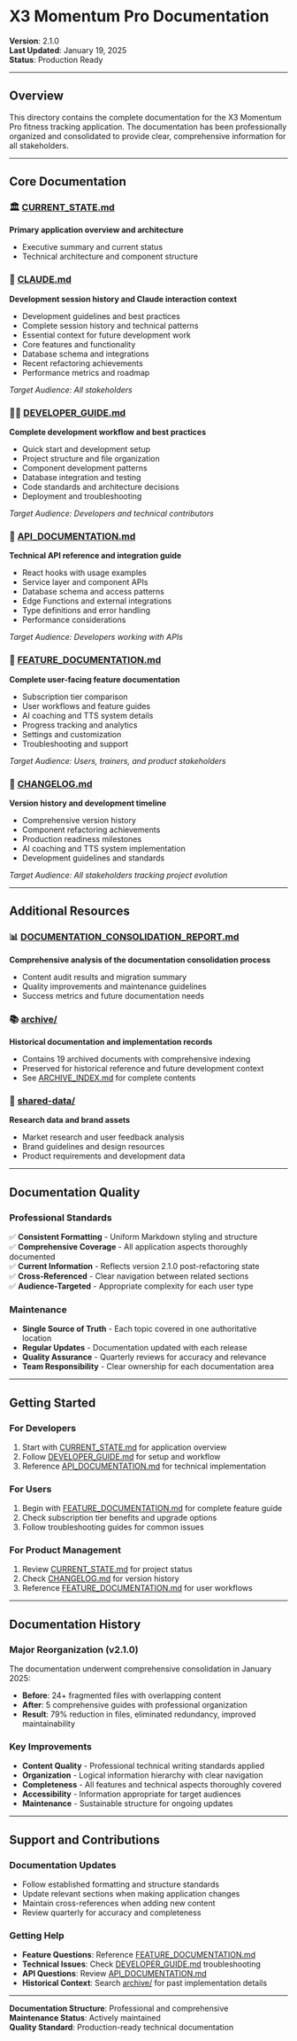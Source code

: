 # X3 Momentum Pro Documentation

**Version**: 2.1.0  
**Last Updated**: January 19, 2025  
**Status**: Production Ready

---

## Overview

This directory contains the complete documentation for the X3 Momentum Pro fitness tracking application. The documentation has been professionally organized and consolidated to provide clear, comprehensive information for all stakeholders.

---

## Core Documentation

### 🏛️ [CURRENT_STATE.md](./CURRENT_STATE.md)
**Primary application overview and architecture**
- Executive summary and current status
- Technical architecture and component structure

### 🤖 [CLAUDE.md](./CLAUDE.md)
**Development session history and Claude interaction context**
- Development guidelines and best practices
- Complete session history and technical patterns
- Essential context for future development work
- Core features and functionality
- Database schema and integrations
- Recent refactoring achievements
- Performance metrics and roadmap

*Target Audience: All stakeholders*

### 👩‍💻 [DEVELOPER_GUIDE.md](./DEVELOPER_GUIDE.md)
**Complete development workflow and best practices**
- Quick start and development setup
- Project structure and file organization
- Component development patterns
- Database integration and testing
- Code standards and architecture decisions
- Deployment and troubleshooting

*Target Audience: Developers and technical contributors*

### 🔌 [API_DOCUMENTATION.md](./API_DOCUMENTATION.md)
**Technical API reference and integration guide**
- React hooks with usage examples
- Service layer and component APIs
- Database schema and access patterns
- Edge Functions and external integrations
- Type definitions and error handling
- Performance considerations

*Target Audience: Developers working with APIs*

### 🎯 [FEATURE_DOCUMENTATION.md](./FEATURE_DOCUMENTATION.md)
**Complete user-facing feature documentation**
- Subscription tier comparison
- User workflows and feature guides
- AI coaching and TTS system details
- Progress tracking and analytics
- Settings and customization
- Troubleshooting and support

*Target Audience: Users, trainers, and product stakeholders*

### 📝 [CHANGELOG.md](./CHANGELOG.md)
**Version history and development timeline**
- Comprehensive version history
- Component refactoring achievements  
- Production readiness milestones
- AI coaching and TTS system implementation
- Development guidelines and standards

*Target Audience: All stakeholders tracking project evolution*

---

## Additional Resources

### 📊 [DOCUMENTATION_CONSOLIDATION_REPORT.md](./DOCUMENTATION_CONSOLIDATION_REPORT.md)
**Comprehensive analysis of the documentation consolidation process**
- Content audit results and migration summary
- Quality improvements and maintenance guidelines
- Success metrics and future documentation needs

### 📚 [archive/](./archive/)
**Historical documentation and implementation records**
- Contains 19 archived documents with comprehensive indexing
- Preserved for historical reference and future development context
- See [ARCHIVE_INDEX.md](./archive/ARCHIVE_INDEX.md) for complete contents

### 🎨 [shared-data/](./shared-data/)
**Research data and brand assets**
- Market research and user feedback analysis
- Brand guidelines and design resources
- Product requirements and development data

---

## Documentation Quality

### Professional Standards
✅ **Consistent Formatting** - Uniform Markdown styling and structure  
✅ **Comprehensive Coverage** - All application aspects thoroughly documented  
✅ **Current Information** - Reflects version 2.1.0 post-refactoring state  
✅ **Cross-Referenced** - Clear navigation between related sections  
✅ **Audience-Targeted** - Appropriate complexity for each user type  

### Maintenance
- **Single Source of Truth** - Each topic covered in one authoritative location
- **Regular Updates** - Documentation updated with each release
- **Quality Assurance** - Quarterly reviews for accuracy and relevance
- **Team Responsibility** - Clear ownership for each documentation area

---

## Getting Started

### For Developers
1. Start with [CURRENT_STATE.md](./CURRENT_STATE.md) for application overview
2. Follow [DEVELOPER_GUIDE.md](./DEVELOPER_GUIDE.md) for setup and workflow
3. Reference [API_DOCUMENTATION.md](./API_DOCUMENTATION.md) for technical implementation

### For Users
1. Begin with [FEATURE_DOCUMENTATION.md](./FEATURE_DOCUMENTATION.md) for complete feature guide
2. Check subscription tier benefits and upgrade options
3. Follow troubleshooting guides for common issues

### For Product Management
1. Review [CURRENT_STATE.md](./CURRENT_STATE.md) for project status
2. Check [CHANGELOG.md](./CHANGELOG.md) for version history
3. Reference [FEATURE_DOCUMENTATION.md](./FEATURE_DOCUMENTATION.md) for user workflows

---

## Documentation History

### Major Reorganization (v2.1.0)
The documentation underwent comprehensive consolidation in January 2025:
- **Before**: 24+ fragmented files with overlapping content
- **After**: 5 comprehensive guides with professional organization
- **Result**: 79% reduction in files, eliminated redundancy, improved maintainability

### Key Improvements
- **Content Quality** - Professional technical writing standards applied
- **Organization** - Logical information hierarchy with clear navigation
- **Completeness** - All features and technical aspects thoroughly covered
- **Accessibility** - Information appropriate for target audiences
- **Maintenance** - Sustainable structure for ongoing updates

---

## Support and Contributions

### Documentation Updates
- Follow established formatting and structure standards
- Update relevant sections when making application changes
- Maintain cross-references when adding new content
- Review quarterly for accuracy and completeness

### Getting Help
- **Feature Questions**: Reference [FEATURE_DOCUMENTATION.md](./FEATURE_DOCUMENTATION.md)
- **Technical Issues**: Check [DEVELOPER_GUIDE.md](./DEVELOPER_GUIDE.md) troubleshooting
- **API Questions**: Review [API_DOCUMENTATION.md](./API_DOCUMENTATION.md)
- **Historical Context**: Search [archive/](./archive/) for past implementation details

---

**Documentation Structure**: Professional and comprehensive  
**Maintenance Status**: Actively maintained  
**Quality Standard**: Production-ready technical documentation